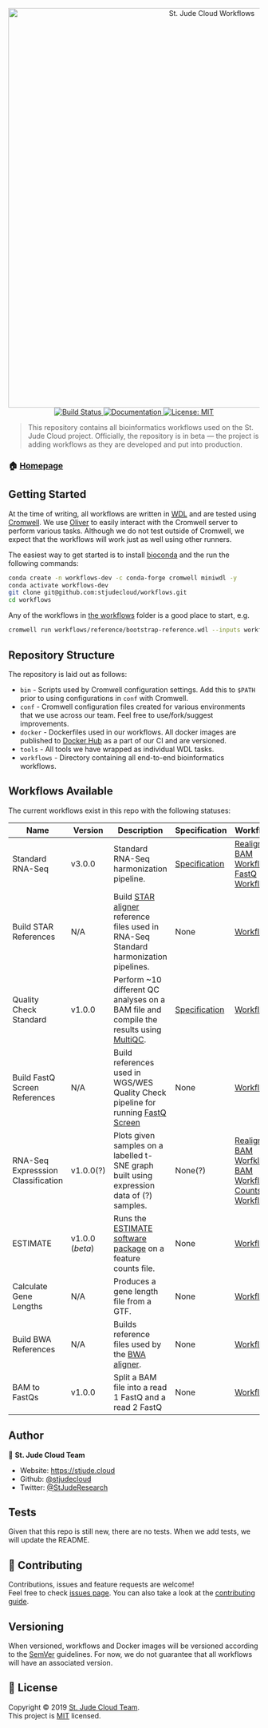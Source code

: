 <p align="center">
  <a href="https://github.com/stjudecloud/workflows"><img src="./docs/workflows-banner-flowchart.jpg" width="800" title="St. Jude Cloud Workflows"></a>
  <a href="https://actions-badge.atrox.dev/stjudecloud/workflows/goto">
    <img alt="Build Status" src="https://img.shields.io/endpoint.svg?url=https%3A%2F%2Factions-badge.atrox.dev%2Fstjudecloud%2Fworkflows%2Fbadge&style=flat" />
  </a>
  <a href="https://stjude.cloud/docs" target="_blank">
    <img alt="Documentation" src="https://img.shields.io/badge/documentation-yes-brightgreen.svg" />
  </a>
  <a href="https://github.com/stjudecloud/workflows/blob/master/LICENSE.md" target="_blank">
    <img alt="License: MIT" src="https://img.shields.io/badge/License-MIT-yellow.svg" />
  </a>
</p>

> This repository contains all bioinformatics workflows used on the St. Jude Cloud project. Officially, the repository is in beta — the project is adding workflows as they are developed and put into production.

### 🏠 [Homepage](https://stjude.cloud)

## Getting Started

At the time of writing, all workflows are written in [WDL][wdl] and are tested
using [Cromwell][cromwell]. We use [Oliver][oliver] to easily interact with the
Cromwell server to perform various tasks. Although we do not test outside of Cromwell, we
expect that the workflows will work just as well using other runners.

The easiest way to get started is to install [bioconda][bioconda] and the run the following commands:

```bash
conda create -n workflows-dev -c conda-forge cromwell miniwdl -y
conda activate workflows-dev
git clone git@github.com:stjudecloud/workflows.git
cd workflows
```

Any of the workflows in [the workflows](https://github.com/stjudecloud/workflows/tree/master/workflows) folder is a good place to start, e.g.

```bash
cromwell run workflows/reference/bootstrap-reference.wdl --inputs workflows/reference/inputs.json
```

## Repository Structure

The repository is laid out as follows:

* `bin` - Scripts used by Cromwell configuration settings. Add this to `$PATH` prior to using configurations  in `conf` with Cromwell.
* `conf` - Cromwell configuration files created for various environments that we use across our team. Feel free to use/fork/suggest improvements.
* `docker` - Dockerfiles used in our workflows. All docker images are published to [Docker Hub](https://hub.docker.com/u/stjudecloud) as a part of our CI and are versioned.
* `tools` - All tools we have wrapped as individual WDL tasks.
* `workflows` - Directory containing all end-to-end bioinformatics workflows.

## Workflows Available

The current workflows exist in this repo with the following statuses:

| Name                               | Version         | Description                                                                                                                                          | Specification                                                                                         | Workflow                                                                                                                                                                                                                                                                                                                                 | Status                                                                                                              |
| ---------------------------------- | --------------- | ---------------------------------------------------------------------------------------------------------------------------------------------------- | ----------------------------------------------------------------------------------------------------- | ---------------------------------------------------------------------------------------------------------------------------------------------------------------------------------------------------------------------------------------------------------------------------------------------------------------------------------------- | ------------------------------------------------------------------------------------------------------------------- |
| Standard RNA-Seq                   | v3.0.0          | Standard RNA-Seq harmonization pipeline.                                                                                                             | [Specification](https://stjudecloud.github.io/rfcs/0001-rnaseq-workflow-v2.0.html)                    | [Realign BAM Workflow](./workflows/rnaseq/rnaseq-standard.wdl), [FastQ Workflow](./workflows/rnaseq/rnaseq-standard-fastq.wdl)                                                                                                                                                                                                           | ![In Production](https://img.shields.io/static/v1?label=Status&message=Production&color=green&style=flat-square)    |
| Build STAR References              | N/A             | Build [STAR aligner](https://github.com/alexdobin/STAR) reference files used in RNA-Seq Standard harmonization pipelines.                            | None                                                                                                  | [Workflow](./workflows/rnaseq/rnaseq-star-db-build.wdl)                                                                                                                                                                                                                                                                                  | ![In Production](https://img.shields.io/static/v1?label=Status&message=Production&color=green&style=flat-square)    |
| Quality Check Standard             | v1.0.0          | Perform ~10 different QC analyses on a BAM file and compile the results using [MultiQC](https://multiqc.info/).                                      | [Specification](https://rfcs.stjude.cloud/branches/rfcs/qc-workflow/0002-quality-check-workflow.html) | [Workflow](./workflows/qc/quality-check-standard.wdl)                                                                                                                                                                                                                                                                                    | ![In Production](https://img.shields.io/static/v1?label=Status&message=Production&color=green&style=flat-square)    |
| Build FastQ Screen References      | N/A             | Build references used in WGS/WES Quality Check pipeline for running [FastQ Screen](https://www.bioinformatics.babraham.ac.uk/projects/fastq_screen/) | None                                                                                                  | [Workflow](./workflows/qc/make-qc-reference.wdl)                                                                                                                                                                                                                                                                                         | ![In Production](https://img.shields.io/static/v1?label=Status&message=Production&color=green&style=flat-square)    |
| RNA-Seq Expresssion Classification | v1.0.0(?)       | Plots given samples on a labelled t-SNE graph built using expression data of (?) samples.                                                            | None(?)                                                                                               | [Realign BAM Worfklow](./workflows/rnaseq_expression_classification/rnaseq_expression_classification.wdl), [BAM Workflow](./workflows/rnaseq_expression_classification/rnaseq_expression_classification_from_bams.wdl), [Counts Workflow](./workflows/rnaseq_expression_classification/rnaseq_expression_classification_from_counts.wdl) | ![In Production](https://img.shields.io/static/v1?label=Status&message=Production&color=green&style=flat-square)    |
| ESTIMATE                           | v1.0.0 (*beta*) | Runs the [ESTIMATE software package](https://bioinformatics.mdanderson.org/estimate/) on a feature counts file.                                      | None                                                                                                  | [Workflow](./workflows/rnaseq/ESTIMATE.wdl)                                                                                                                                                                                                                                                                                              | ![In Development](https://img.shields.io/static/v1?label=Status&message=Development&color=orange&style=flat-square) |
| Calculate Gene Lengths             | N/A             | Produces a gene length file from a GTF.                                                                                                              | None                                                                                                  | [Workflow](./workflows/rnaseq/calc-gene-lengths.wdl)                                                                                                                                                                                                                                                                                     | ![In Production](https://img.shields.io/static/v1?label=Status&message=Production&color=green&style=flat-square)    |
| Build BWA References               | N/A             | Builds reference files used by the [BWA aligner](https://github.com/lh3/bwa).                                                                        | None                                                                                                  | [Workflow](./workflows/general/bwa-db-build.wdl)                                                                                                                                                                                                                                                                                         | ![In Production](https://img.shields.io/static/v1?label=Status&message=Production&color=green&style=flat-square)    |
| BAM to FastQs                      | v1.0.0          | Split a BAM file into a read 1 FastQ and a read 2 FastQ                                                                                              | None                                                                                                  | [Workflow](./workflows/general/bam-to-fastqs.wdl)                                                                                                                                                                                                                                                                                        | ![In Production](https://img.shields.io/static/v1?label=Status&message=Production&color=green&style=flat-square)    |

## Author

👤 **St. Jude Cloud Team**

* Website: https://stjude.cloud
* Github: [@stjudecloud](https://github.com/stjudecloud)
* Twitter: [@StJudeResearch](https://twitter.com/StJudeResearch)

## Tests

Given that this repo is still new, there are no tests. When we add tests, we will update the README.

## 🤝 Contributing

Contributions, issues and feature requests are welcome!<br />Feel free to check [issues page](https://github.com/stjudecloud/workflows/issues). You can also take a look at the [contributing guide](https://github.com/stjudecloud/workflows/blob/master/CONTRIBUTING.md).

## Versioning

When versioned, workflows and Docker images will be versioned according to the [SemVer](http://semver.org/) guidelines. For now, we do not guarantee that all workflows will have an associated version.

## 📝 License

Copyright © 2019 [St. Jude Cloud Team](https://github.com/stjudecloud).<br />
This project is [MIT](https://github.com/stjudecloud/workflows/blob/master/LICENSE.md) licensed.

[wdl]: http://openwdl.org/
[cromwell]: https://github.com/broadinstitute/cromwell
[bioconda]: https://bioconda.github.io/
[oliver]: https://github.com/stjudecloud/oliver
